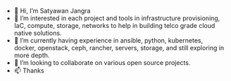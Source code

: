 - 👋 Hi, I’m Satyawan Jangra
- 👀 I’m interested in each project and tools in infrastructure provisioning, IaC, compute, storage, networks to help in building telco grade cloud native solutions. 
- 🌱 I’m currently having experience in ansible, python, kubernetes, docker, openstack, ceph, rancher, servers, storage, and still exploring in more depth.  
- 💞️ I’m looking to collaborate on various open source projects. 
- 📫 Thanks

<!---
isatyawanj/isatyawanj is a ✨ special ✨ repository because its `README.md` (this file) appears on your GitHub profile.
You can click the Preview link to take a look at your changes.
--->
